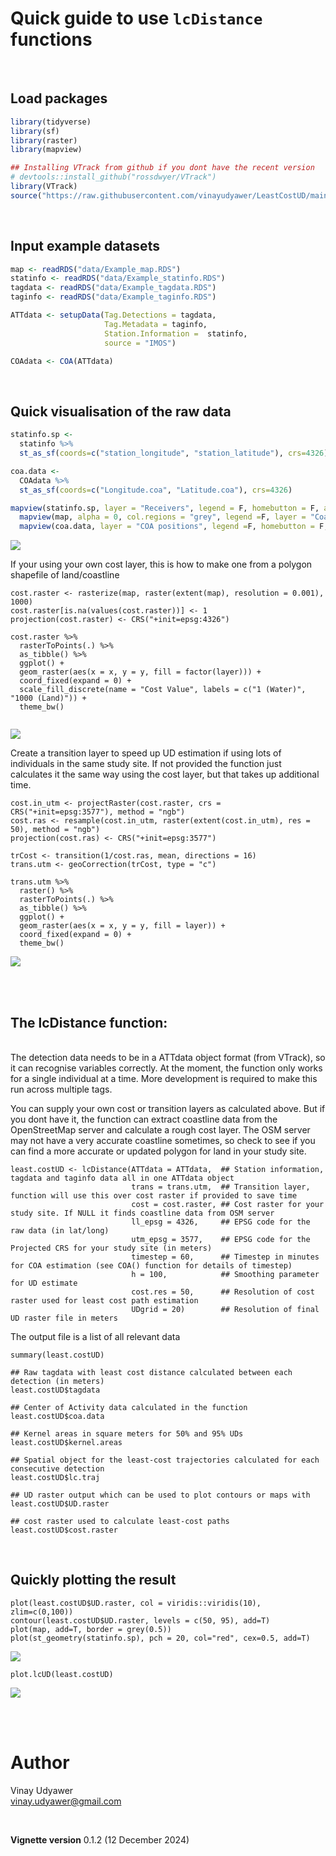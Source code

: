 

Quick guide to use `lcDistance` functions
===================================

<br>

Load packages
---------

```r
library(tidyverse)
library(sf)
library(raster)
library(mapview)

## Installing VTrack from github if you dont have the recent version
# devtools::install_github("rossdwyer/VTrack")
library(VTrack)
source("https://raw.githubusercontent.com/vinayudyawer/LeastCostUD/main/2020-03-28_lcDistance.R")
```
<br>

Input example datasets
---------

```r
map <- readRDS("data/Example_map.RDS")
statinfo <- readRDS("data/Example_statinfo.RDS")
tagdata <- readRDS("data/Example_tagdata.RDS")
taginfo <- readRDS("data/Example_taginfo.RDS")

ATTdata <- setupData(Tag.Detections = tagdata, 
                     Tag.Metadata = taginfo,
                     Station.Information =  statinfo, 
                     source = "IMOS")

COAdata <- COA(ATTdata)
```
<br>

Quick visualisation of the raw data
---------

```r
statinfo.sp <- 
  statinfo %>% 
  st_as_sf(coords=c("station_longitude", "station_latitude"), crs=4326)

coa.data <-
  COAdata %>% 
  st_as_sf(coords=c("Longitude.coa", "Latitude.coa"), crs=4326)

mapview(statinfo.sp, layer = "Receivers", legend = F, homebutton = F, alpha.regions = 0) +
  mapview(map, alpha = 0, col.regions = "grey", legend =F, layer = "Coastline polygon", homebutton = F) +
  mapview(coa.data, layer = "COA positions", legend =F, homebutton = F, alpha = 0, col.regions = 2, size = 2)
```
<img src="vignette/figure-html/Fig1.png"/>

<br>

If your using your own cost layer, this is how to make one from a polygon shapefile of land/coastline

```{r}
cost.raster <- rasterize(map, raster(extent(map), resolution = 0.001), 1000)
cost.raster[is.na(values(cost.raster))] <- 1
projection(cost.raster) <- CRS("+init=epsg:4326")

cost.raster %>% 
  rasterToPoints(.) %>%
  as_tibble() %>% 
  ggplot() +
  geom_raster(aes(x = x, y = y, fill = factor(layer))) +
  coord_fixed(expand = 0) +
  scale_fill_discrete(name = "Cost Value", labels = c("1 (Water)", "1000 (Land)")) +
  theme_bw()
  
```
<img src="vignette/figure-html/unnamed-chunk-4-1.png"/>

<br>

Create a transition layer to speed up UD estimation if using lots of individuals in the same study site. If not provided the function just calculates it the same way using the cost layer, but that takes up additional time.

```{r}
cost.in_utm <- projectRaster(cost.raster, crs = CRS("+init=epsg:3577"), method = "ngb")
cost.ras <- resample(cost.in_utm, raster(extent(cost.in_utm), res = 50), method = "ngb")
projection(cost.ras) <- CRS("+init=epsg:3577")

trCost <- transition(1/cost.ras, mean, directions = 16)
trans.utm <- geoCorrection(trCost, type = "c")

trans.utm %>% 
  raster() %>% 
  rasterToPoints(.) %>%
  as_tibble() %>% 
  ggplot() +
  geom_raster(aes(x = x, y = y, fill = layer)) +
  coord_fixed(expand = 0) +
  theme_bw()
```
<img src="vignette/figure-html/Fig3.png"/>

<br><br>



The lcDistance function:
---------

<br>
The detection data needs to be in a ATTdata object format (from VTrack), so it can recognise variables correctly. At the moment, the function only works for a single individual at a time. More development is required to make this run across multiple tags.

You can supply your own cost or transition layers as calculated above. But if you dont have it, the function can extract coastline data from the OpenStreetMap server and calculate a rough cost layer. The OSM server may not have a very accurate coastline sometimes, so check to see if you can find a more accurate or updated polygon for land in your study site.

```{r}
least.costUD <- lcDistance(ATTdata = ATTdata,  ## Station information, tagdata and taginfo data all in one ATTdata object
                           trans = trans.utm,  ## Transition layer, function will use this over cost raster if provided to save time
                           cost = cost.raster, ## Cost raster for your study site. If NULL it finds coastline data from OSM server
                           ll_epsg = 4326,     ## EPSG code for the raw data (in lat/long)
                           utm_epsg = 3577,    ## EPSG code for the Projected CRS for your study site (in meters)
                           timestep = 60,      ## Timestep in minutes for COA estimation (see COA() function for details of timestep)
                           h = 100,            ## Smoothing parameter for UD estimate
                           cost.res = 50,      ## Resolution of cost raster used for least cost path estimation
                           UDgrid = 20)        ## Resolution of final UD raster file in meters
```

The output file is a list of all relevant data

```{r}
summary(least.costUD)

## Raw tagdata with least cost distance calculated between each detection (in meters)
least.costUD$tagdata

## Center of Activity data calculated in the function
least.costUD$coa.data

## Kernel areas in square meters for 50% and 95% UDs
least.costUD$kernel.areas

## Spatial object for the least-cost trajectories calculated for each consecutive detection
least.costUD$lc.traj

## UD raster output which can be used to plot contours or maps with
least.costUD$UD.raster

## cost raster used to calculate least-cost paths
least.costUD$cost.raster
```
<br>

Quickly plotting the result
---------

```{r}
plot(least.costUD$UD.raster, col = viridis::viridis(10), zlim=c(0,100))
contour(least.costUD$UD.raster, levels = c(50, 95), add=T)
plot(map, add=T, border = grey(0.5))
plot(st_geometry(statinfo.sp), pch = 20, col="red", cex=0.5, add=T)
```
<img src="vignette/figure-html/unnamed-chunk-7-1.png"/>

```{r}
plot.lcUD(least.costUD)
```
<img src="vignette/figure-html/Fig4.png"/>




<br><br>

# Author

Vinay Udyawer <br> <vinay.udyawer@gmail.com>

<br>

**Vignette version**
0.1.2 (12 December 2024)


